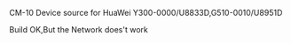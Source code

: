 CM-10 Device source for HuaWei Y300-0000/U8833D,G510-0010/U8951D

Build OK,But the Network does't work


